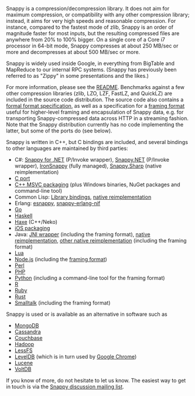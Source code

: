 Snappy is a compression/decompression library. It does not aim for maximum
compression, or compatibility with any other compression library; instead, it
aims for very high speeds and reasonable compression. For instance, compared
to the fastest mode of zlib, Snappy is an order of magnitude faster for most
inputs, but the resulting compressed files are anywhere from 20% to 100%
bigger. On a single core of a Core i7 processor in 64-bit mode, Snappy
compresses at about 250 MB/sec or more and decompresses at about 500 MB/sec
or more.

Snappy is widely used inside Google, in everything from BigTable and MapReduce
to our internal RPC systems. (Snappy has previously been referred to as "Zippy"
in some presentations and the likes.)

For more information, please see the [README](../README.md). Benchmarks against
a few other compression libraries (zlib, LZO, LZF, FastLZ, and QuickLZ) are
included in the source code distribution. The source code also contains a
[formal format specification](../format_description.txt), as well
as a specification for a [framing format](../framing_format.txt) useful for
higher-level framing and encapsulation of Snappy data, e.g. for transporting
Snappy-compressed data across HTTP in a streaming fashion. Note that the Snappy
distribution currently has no code implementing the latter, but some of the
ports do (see below).

Snappy is written in C++, but C bindings are included, and several bindings to
other languages are maintained by third parties:

* C#: [Snappy for .NET](http://snappy4net.codeplex.com/) (P/Invoke wrapper),
  [Snappy.NET](http://snappy.angeloflogic.com/) (P/Invoke wrapper), [IronSnappy](https://github.com/aloneguid/IronSnappy) (fully managed), [Snappy.Sharp](https://github.com/jeffesp/Snappy.Sharp) (native
  reimplementation)
* [C port](http://github.com/andikleen/snappy-c)
* [C++ MSVC packaging](http://snappy.angeloflogic.com/) (plus Windows binaries,
  NuGet packages and command-line tool)
* Common Lisp: [Library bindings](http://flambard.github.com/thnappy/),
  [native reimplementation](https://github.com/brown/snappy)
* Erlang: [esnappy](https://github.com/thekvs/esnappy),
  [snappy-erlang-nif](https://github.com/fdmanana/snappy-erlang-nif)
* [Go](https://github.com/golang/snappy/)
* [Haskell](http://hackage.haskell.org/package/snappy)
* [Haxe](https://github.com/MaddinXx/hxsnappy) (C++/Neko)
* [iOS packaging](https://github.com/ideawu/snappy-ios)
* Java: [JNI wrapper](https://github.com/xerial/snappy-java) (including the
  framing format), [native reimplementation](http://code.google.com/p/jsnappy/),
  [other native reimplementation](https://github.com/dain/snappy) (including
  the framing format)
* [Lua](https://github.com/forhappy/lua-snappy)
* [Node.js](https://github.com/kesla/node-snappy) (including the [framing
  format](https://github.com/kesla/node-snappy-stream))
* [Perl](http://search.cpan.org/dist/Compress-Snappy/)
* [PHP](https://github.com/kjdev/php-ext-snappy)
* [Python](http://pypi.python.org/pypi/python-snappy) (including a command-line
  tool for the framing format)
* [R](https://github.com/lulyon/R-snappy)
* [Ruby](https://github.com/miyucy/snappy)
* [Rust](https://github.com/BurntSushi/rust-snappy)
* [Smalltalk](https://github.com/mumez/sqnappy) (including the framing format)

Snappy is used or is available as an alternative in software such as

* [MongoDB](https://www.mongodb.com/)
* [Cassandra](http://cassandra.apache.org/)
* [Couchbase](http://www.couchbase.com/)
* [Hadoop](http://hadoop.apache.org/)
* [LessFS](http://www.lessfs.com/wordpress/)
* [LevelDB](https://github.com/google/leveldb) (which is in turn used by
  [Google Chrome](http://chrome.google.com/))
* [Lucene](http://lucene.apache.org/)
* [VoltDB](http://voltdb.com/)

If you know of more, do not hesitate to let us know. The easiest way to get in
touch is via the
[Snappy discussion mailing list](http://groups.google.com/group/snappy-compression).
